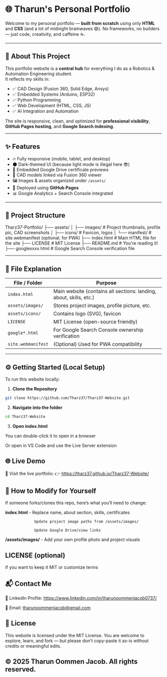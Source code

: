 # 🌐 Tharun's Personal Portfolio

Welcome to my personal portfolio — **built from scratch** using only **HTML** and **CSS** (and a lot of midnight brainwaves 😅). No frameworks, no builders — just code, creativity, and caffeine ☕.

---

## 🧠 About This Project

This portfolio website is a **central hub** for everything I do as a Robotics & Automation Engineering student.  
It reflects my skills in:

- ✅ CAD Design (Fusion 360, Solid Edge, Ansys)
- ✅ Embedded Systems (Arduino, ESP32)
- ✅ Python Programming
- ✅ Web Development (HTML, CSS, JS)
- ✅ AI Integration and Automation

The site is responsive, clean, and optimized for **professional visibility**, **GitHub Pages hosting**, and **Google Search indexing**.

---

## ✨ Features

- 🔥 Fully responsive (mobile, tablet, and desktop)
- 🌑 Dark-themed UI (because light mode is illegal here 😎)
- 📜 Embedded Google Drive certificate previews
- 📁 CAD models linked via Fusion 360 viewer
- 🖼️ Images & assets organized under `/assets/`
- 🚀 Deployed using **GitHub Pages**
- 📊 Google Analytics + Search Console integrated

---

## 📁 Project Structure

Tharz37-Portfolio/
├── assets/
│ ├── images/ # Project thumbnails, profile pic, CAD screenshots
│ ├── icons/ # Favicon, logos
│ └── manifest/ # site.webmanifest (optional, for PWA)
├── index.html # Main HTML file for the site
├── LICENSE # MIT License
├── README.md # You're reading it!
├── googlexxxx.html # Google Search Console verification file


---

## 📌 File Explanation

| File / Folder             | Purpose                                           |
|--------------------------|---------------------------------------------------|
| `index.html`             | Main website (contains all sections: landing, about, skills, etc.) |
| `assets/images/`         | Stores project images, profile picture, etc.      |
| `assets/icons/`          | Contains logo (SVG), favicon                     |
| `LICENSE`                | MIT License (open-source friendly)               |
| `google*.html`           | For Google Search Console ownership verification |
| `site.webmanifest`       | (Optional) Used for PWA compatibility            |

---

## ⚙️ Getting Started (Local Setup)

To run this website locally:

1. **Clone the Repository**
```bash
git clone https://github.com/Tharz37/Tharz37-Website.git
```
2. **Navigate into the folder**
```bash
cd Tharz37-Website
```
3. **Open index.html**

You can double-click it to open in a browser

Or open in VS Code and use the Live Server extension

## 🌐 Live Demo
🔗 Visit the live portfolio:
👉 https://tharz37.github.io/Tharz37-Website/


## 🧪 How to Modify for Yourself
If someone forks/clones this repo, here’s what you’ll need to change:

**index.html** - Replace name, about section, skills, certificates

                 Update project image paths from /assets/images/

                 Update Google Drive/view links

**/assets/images/** - Add your own profile photo and project visuals

## LICENSE (optional)

If you want to keep it MIT or customize terms

## 📬 Contact Me

🔗 LinkedIn Profile: https://www.linkedin.com/in/tharunoommenjacob0737/

📧 Email: tharunoommenjacob@gmail.com

## 📄 License

This website is licensed under the MIT License.
You are welcome to explore, learn, and fork — but please don’t copy-paste it as-is without credits or meaningful edits.

## © 2025 Tharun Oommen Jacob. All rights reserved.